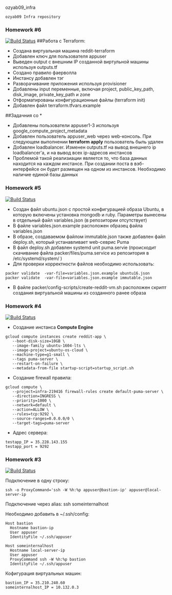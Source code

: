 ozyab09_infra
```
ozyab09 Infra repository
```

### Homework #6
[![Build Status](https://travis-ci.com/Otus-DevOps-2018-09/ozyab09_infra.svg?branch=terraform-1)](https://travis-ci.com/Otus-DevOps-2018-09/ozyab09_infra)
##Работа с Terraform:
* Создана виртуальная машина reddit-terraform 
* Добавлен ключ для пользователя appuser
* Выведен output с внешним IP созданной виртульной машины используя outputs.tf
* Создано правило фаерволла
* Инстансу добавлен тэг
* Разворачивание приложения используя provisioner
* Добавлены input переменные, включая project, public_key_path, disk_image, private_key_path и zone
* Отформатированы конфигурационные файлы (terraform init)
* Добавлен файл terraform.tfvars.example

##Задачния со *
* Добавлены пользователи appuser1-3 используя google_compute_project_metadata
* Добавлен пользователь appuser_web через web-консоль. При следующем выполнении **terraform apply** пользователь быль удален
* Добавлен loadbalancer. Изменен outputs.tf на вывод внешнего ip loadbalancer'a, и на вывод всех ip-адресов инстансов
* Проблемой такой реализиации является то, что база данных находится на каждом инстансе. При создании поста в вэб-интерфейсе он будет размещен на одном из инстансов. Необходимо наличие единой базы данных


### Homework #5

[![Build Status](https://travis-ci.com/Otus-DevOps-2018-09/ozyab09_infra.svg?branch=packer-base)](https://travis-ci.com/Otus-DevOps-2018-09/ozyab09_infra)

* Создан файл ubuntu.json с простой конфигурацией образа Ubuntu, в которую включены установка mongodb и ruby. Параметры вынесены в отдельный файл variables.json (в репозитории отсутствует)
* В файле variables.json.example расположен образец файла variables.json
* В образе, создаваемом файлом immutable.json также добавлен файл deploy.sh, который устанавливает web-севрис Puma
* В файл deploy.sh добавлен systemd unit puma.servie
(происходит скачивание файла packer/files/puma.service из репозитория в /etc/systemd/system/ ) 
* Для проверки корректности файлов необходимо использовать: 
```
packer validate  -var-file=variables.json.example ubuntu16.json
packer validate  -var-file=variables.json.example immutable.json
```
* В файле packer/config-scripts/create-reddit-vm.sh расположен скрипт создания виртуальной машины из созданного ранее образа



### Homework #4

[![Build Status](https://travis-ci.com/Otus-DevOps-2018-09/ozyab09_infra.svg?branch=cloud-testapp)](https://travis-ci.com/Otus-DevOps-2018-09/ozyab09_infra)

* Создание инстанса **Compute Engine**

```
gcloud compute instances create reddit-app \
   --boot-disk-size=10GB \
   --image-family ubuntu-1604-lts \
   --image-project=ubuntu-os-cloud \
   --machine-type=g1-small \
   --tags puma-server \
   --restart-on-failure \
   --metadata-from-file startup-script=startup_script.sh
```
 
* Создание firewall правила:
```
gcloud compute \
   --project=infra-219416 firewall-rules create default-puma-server \
   --direction=INGRESS \
   --priority=1000 \
   --network=default \
   --action=ALLOW \
   --rules=tcp:9292 \
   --source-ranges=0.0.0.0/0 \
   --target-tags=puma-server
```

* Адрес сервера:
```
testapp_IP = 35.228.143.155
testapp_port = 9292
```

### Homework #3

[![Build Status](https://travis-ci.com/Otus-DevOps-2018-09/ozyab09_infra.svg?branch=cloud-bastion)](https://travis-ci.com/Otus-DevOps-2018-09/ozyab09_infra)

Подключение в одну строку:

```ssh -o ProxyCommand='ssh -W %h:%p appuser@bastion-ip' appuser@local-server-ip```

Подключение через alias: ssh someinternalhost

Необходимо добавить в ~/.ssh/config:

```
Host bastion
  Hostname bastion-ip
  User appuser
  IdentityFile ~/.ssh/appuser

Host someinternalhost
  Hostname local-server-ip
  User appuser
  ProxyCommand ssh -W %h:%p bastion
  IdentityFile ~/.ssh/appuser
```

Кофигурация виртуальных машин:
```
bastion_IP = 35.210.240.60
someinternalhost_IP = 10.132.0.3
```

